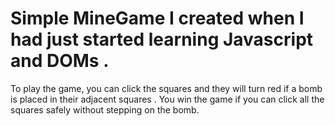 # Simple MineGame I created when I had just started learning Javascript and DOMs . 
To play the game, you can click the squares and they will turn red if a bomb is placed in their adjacent squares .
You win the game if you can click all the squares safely without stepping on the bomb.

